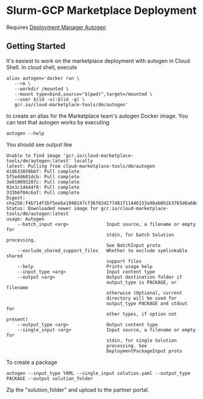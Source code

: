 # Slurm-GCP Marketplace Deployment

Requires [Deployment Manager Autogen](https://github.com/GoogleCloudPlatform/deploymentmanager-autogen)

## Getting Started
It's easiest to work on the marketplace deployment with autogen in Cloud Shell.
In cloud shell, execute
```
alias autogen='docker run \
   --rm \
   --workdir /mounted \
   --mount type=bind,source="$(pwd)",target=/mounted \
   --user $(id -u):$(id -g) \
   gcr.io/cloud-marketplace-tools/dm/autogen'
```
to create an alias for the Marketplace team's autogen Docker image. You can test that autogen works by executing
```
autogen --help
```
You should see output like
```
Unable to find image 'gcr.io/cloud-marketplace-tools/dm/autogen:latest' locally
latest: Pulling from cloud-marketplace-tools/dm/autogen
41d633039bbf: Pull complete
5f5edd681dcb: Pull complete
3e010093287c: Pull complete
92e3c1d4d4f8: Pull complete
333b6f04c6a7: Pull complete
Digest: sha256:f4b714f3bf5eeba1940147cf36f83d177d81f11446153a98ab0b1b3765d0a68e
Status: Downloaded newer image for gcr.io/cloud-marketplace-tools/dm/autogen:latest
usage: Autogen
    --batch_input <arg>              Input source, a filename or empty for
                                     stdin, for batch Solution processing.
                                     See BatchInput proto
    --exclude_shared_support_files   Whether to exclude symlinkable shared
                                     support files
    --help                           Prints usage help
    --input_type <arg>               Input content type
    --output <arg>                   Output destination folder if
                                     output_type is PACKAGE, or filename
                                     otherwise (Optional, current
                                     directory will be used for
                                     output_type PACKAGE and stdout for
                                     other types, if option not present)
    --output_type <arg>              Output content type
    --single_input <arg>             Input source, a filename or empty for
                                     stdin, for single Solution
                                     processing. See
                                     DeploymentPackageInput proto
```

To create a package
```
autogen --input_type YAML --single_input solution.yaml --output_type PACKAGE --output solution_folder
```

Zip the "solution_folder" and upload to the partner portal.
